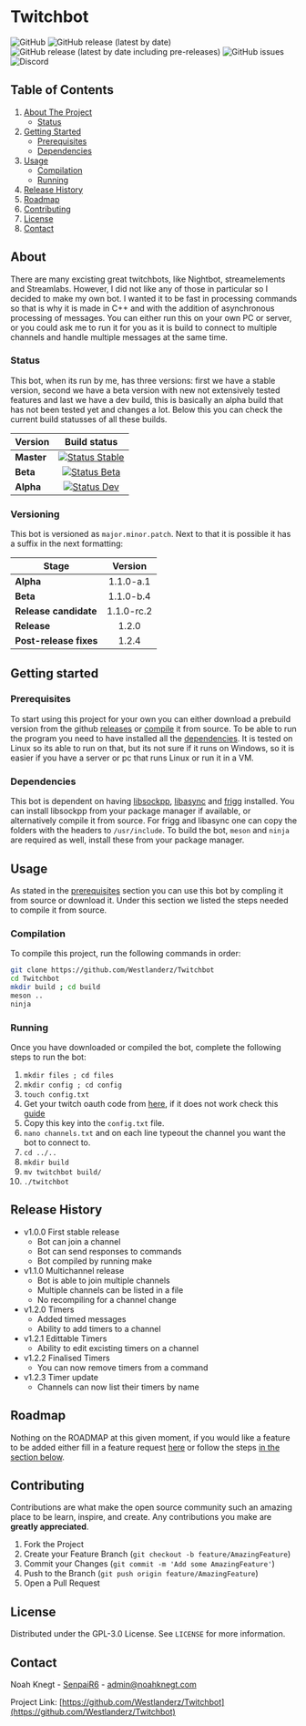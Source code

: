 # Twitchbot

![GitHub](https://img.shields.io/github/license/Westlanderz/Twitchbot)
![GitHub release (latest by date)](https://img.shields.io/github/v/release/westlanderz/twitchbot)
![GitHub release (latest by date including pre-releases)](https://img.shields.io/github/v/release/westlanderz/twitchbot?include_prereleases)
![GitHub issues](https://img.shields.io/github/issues/westlanderz/twitchbot)
![Discord](https://img.shields.io/discord/692815534865121370)

## Table of Contents

1. [About The Project](#About)
    - [Status](#Status)
2. [Getting Started](#Getting-started)
    - [Prerequisites](#Prerequisites)
    - [Dependencies](#Dependencies)
3. [Usage](#Usage)
    - [Compilation](#Compilation)
    - [Running](#Running)
4. [Release History](#Release-History)
5. [Roadmap](#Roadmap)
6. [Contributing](#Contributing)
7. [License](#License)
8. [Contact](#Contact)

## About

There are many excisting great twitchbots, like Nightbot, streamelements and Streamlabs. However, I did not like any of those in particular so I decided to make my own bot. I wanted it to be fast in processing commands so that is why it is made in C++ and with the addition of asynchronous processing of messages. You can either run this on your own PC or server, or you could ask me to run it for you as it is build to connect to multiple channels and handle multiple messages at the same time.

### Status

This bot, when its run by me, has three versions: first we have a stable version, second we have a beta version with new not extensively tested features and last we have a dev build, this is basically an alpha build that has not been tested yet and changes a lot. Below this you can check the current build statusses of all these builds.

| Version        | Build status        |
| ------------- |:-------------:|
| **Master**     | [![Status Stable](http://vps.noahknegt.com:8050/api/projects/status/h8j251vgdthbygmv/branch/master?svg=true)](http://vps.noahknegt.com:8050/project/AppVeyor/twitchbot/branch/master) |
| **Beta**     | [![Status Beta](http://vps.noahknegt.com:8050/api/projects/status/h8j251vgdthbygmv/branch/Beta-releases?svg=true)](http://vps.noahknegt.com:8050/project/AppVeyor/twitchbot/branch/Beta-releases)      |
| **Alpha** | [![Status Dev](http://vps.noahknegt.com:8050/api/projects/status/h8j251vgdthbygmv/branch/Development?svg=true)](http://vps.noahknegt.com:8050/project/AppVeyor/twitchbot/branch/Development)     |

### Versioning

This bot is versioned as ` major.minor.patch `. Next to that it is possible it has a suffix in the next formatting:

| Stage  | Version       |
| ------ |:-------------:|
| **Alpha** | 1.1.0-a.1 |
| **Beta** | 1.1.0-b.4 |
| **Release candidate** | 1.1.0-rc.2 |
| **Release** | 1.2.0 |
| **Post-release fixes** | 1.2.4 |

## Getting started

### Prerequisites

To start using this project for your own you can either download a prebuild version from the github [releases](https://github.com/Westlanderz/Twitchbot/releases) or [compile](#Compilation) it from source. To be able to run the program you need to have installed all the [dependencies](#Dependencies). It is tested on Linux so its able to run on that, but its not sure if it runs on Windows, so it is easier if you have a server or pc that runs Linux or run it in a VM.

### Dependencies

This bot is dependent on having [libsockpp](https://github.com/fpagliughi/sockpp), [libasync](https://github.com/managarm/libasync) and [frigg](https://github.com/managarm/frigg) installed. You can install libsockpp from your package manager if available, or alternatively compile it from source. For frigg and libasync one can copy the folders with the headers to `/usr/include`. To build the bot, `meson` and `ninja` are required as well, install these from your package manager.

## Usage

As stated in the [prerequisites](#Prerequisites) section you can use this bot by compling it from source or download it. Under this section we listed the steps needed to compile it from source.

### Compilation

To compile this project, run the following commands in order:

```bash
git clone https://github.com/Westlanderz/Twitchbot
cd Twitchbot
mkdir build ; cd build
meson ..
ninja
```

### Running

Once you have downloaded or compiled the bot, complete the following steps to run the bot:

1. ` mkdir files ; cd files `
2. ` mkdir config ; cd config `
3. ` touch config.txt `
4. Get your twitch oauth code from [here](https://twitchapps.com/tmi/), if it does not work check this [guide](https://dev.twitch.tv/docs/authentication)
5. Copy this key into the ` config.txt ` file.
6. ` nano channels.txt ` and on each line typeout the channel you want the bot to connect to.
7. ` cd ../.. `
8. ` mkdir build `
9. ` mv twitchbot build/ `
10. ` ./twitchbot `

## Release History

- v1.0.0 First stable release
  - Bot can join a channel
  - Bot can send responses to commands
  - Bot compiled by running make
- v1.1.0 Multichannel release
  - Bot is able to join multiple channels
  - Multiple channels can be listed in a file
  - No recompiling for a channel change
- v1.2.0 Timers
  - Added timed messages
  - Ability to add timers to a channel
- v1.2.1 Edittable Timers
  - Ability to edit excisting timers on a channel
- v1.2.2 Finalised Timers
  - You can now remove timers from a command
- v1.2.3 Timer update
  - Channels can now list their timers by name

## Roadmap

Nothing on the ROADMAP at this given moment, if you would like a feature to be added either fill in a feature request [here](https://github.com/Westlanderz/Twitchbot/issues/new/choose) or follow the steps [in the section below](#Contributing).

## Contributing

Contributions are what make the open source community such an amazing place to be learn, inspire, and create. Any contributions you make are **greatly appreciated**.

1. Fork the Project
2. Create your Feature Branch (` git checkout -b feature/AmazingFeature `)
3. Commit your Changes (` git commit -m 'Add some AmazingFeature' `)
4. Push to the Branch (` git push origin feature/AmazingFeature `)
5. Open a Pull Request

## License

Distributed under the GPL-3.0 License. See `LICENSE` for more information.

## Contact

Noah Knegt - [SenpaiR6](https://twitter.com/SenpaiR6) - admin@noahknegt.com

Project Link: [https://github.com/Westlanderz/Twitchbot](https://github.com/Westlanderz/Twitchbot)
